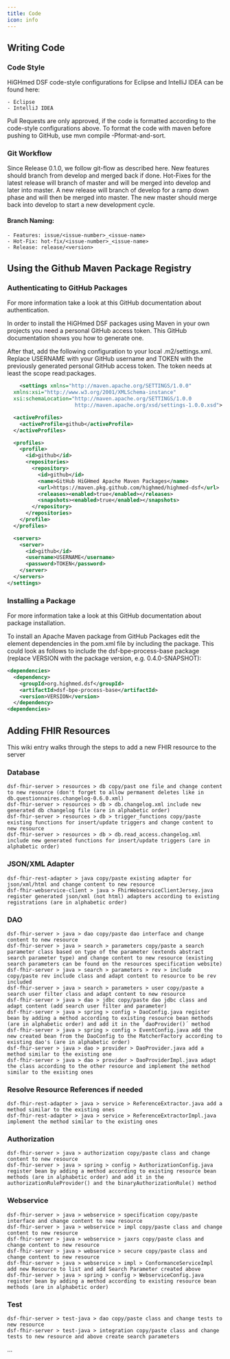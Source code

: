 ```yaml
---
title: Code
icon: info
---
```

## Writing Code

### Code Style
HiGHmed DSF code-style configurations for Eclipse and IntelliJ IDEA can be found here:

    - Eclipse
    - IntelliJ IDEA

Pull Requests are only approved, if the code is formatted according to the code-style configurations above. To format the code with maven before pushing to GitHub, use mvn compile -Pformat-and-sort.

### Git Workflow
Since Release 0.1.0, we follow git-flow as described here.
New features should branch from develop and merged back if done. Hot-Fixes for the latest release will branch of master and will be merged into develop and later into master. A new release will branch of develop for a ramp down phase and will then be merged into master. The new master should merge back into develop to start a new development cycle.

#### Branch Naming:

    - Features: issue/<issue-number>_<issue-name>
    - Hot-Fix: hot-fix/<issue-number>_<issue-name>
    - Release: release/<version>

## Using the Github Maven Package Registry
### Authenticating to GitHub Packages

For more information take a look at this GitHub documentation about authentication.

In order to install the HiGHmed DSF packages using Maven in your own projects you need a personal GitHub access token. This GitHub documentation shows you how to generate one.

After that, add the following configuration to your local .m2/settings.xml. Replace USERNAME with your GitHub username and TOKEN with the previously generated personal GitHub access token. The token needs at least the scope read:packages.

```xml
    <settings xmlns="http://maven.apache.org/SETTINGS/1.0.0"
  xmlns:xsi="http://www.w3.org/2001/XMLSchema-instance"
  xsi:schemaLocation="http://maven.apache.org/SETTINGS/1.0.0
                      http://maven.apache.org/xsd/settings-1.0.0.xsd">

  <activeProfiles>
    <activeProfile>github</activeProfile>
  </activeProfiles>

  <profiles>
    <profile>
      <id>github</id>
      <repositories>
        <repository>
          <id>github</id>
          <name>GitHub HiGHmed Apache Maven Packages</name>
          <url>https://maven.pkg.github.com/highmed/highmed-dsf</url>
          <releases><enabled>true</enabled></releases>
          <snapshots><enabled>true</enabled></snapshots>
        </repository>
      </repositories>
    </profile>
  </profiles>

  <servers>
    <server>
      <id>github</id>
      <username>USERNAME</username>
      <password>TOKEN</password>
    </server>
  </servers>
</settings>
```
### Installing a Package

For more information take a look at this GitHub documentation about package installation.

To install an Apache Maven package from GitHub Packages edit the element dependencies in the pom.xml file by including the package. This could look as follows to include the dsf-bpe-process-base package (replace VERSION with the package version, e.g. 0.4.0-SNAPSHOT):
```xml
<dependencies>
  <dependency>
    <groupId>org.highmed.dsf</groupId>
    <artifactId>dsf-bpe-process-base</artifactId>
    <version>VERSION</version>
  </dependency>
<dependencies>
```

## Adding FHIR Resources
This wiki entry walks through the steps to add a new FHIR resource to the server
### Database

    dsf-fhir-server > resources > db copy/past one file and change content to new resource (don't forget to allow permanent deletes like in db.questionnaires.changelog-0.6.0.xml)
    dsf-fhir-server > resources > db > db.changelog.xml include new generated db changelog file (are in alphabetic order)
    dsf-fhir-server > resources > db > trigger_functions copy/paste existing functions for insert/update triggers and change content to new resource
    dsf-fhir-server > resources > db > db.read_access.changelog.xml include new generated functions for insert/update triggers (are in alphabetic order)

### JSON/XML Adapter

    dsf-fhir-rest-adapter > java copy/paste existing adapter for json/xml/html and change content to new resource
    dsf-fhir-webservice-client > java > FhirWebserviceClientJersey.java register generated json/xml (not html) adapters according to existing registrations (are in alphabetic order)

### DAO

    dsf-fhir-server > java > dao copy/paste dao interface and change content to new resource
    dsf-fhir-server > java > search > parameters copy/paste a search parameter class based on type of the parameter (extends abstract search parameter type) and change content to new resource (existing search parameters can be found on the resources specification website)
    dsf-fhir-server > java > search > parameters > rev > include copy/paste rev include class and adapt content to resource to be rev included
    dsf-fhir-server > java > search > parameters > user copy/paste a search user filter class and adapt content to new resource
    dsf-fhir-server > java > dao > jdbc copy/paste dao jdbc class and adapt content (add search user filter and parameter)
    dsf-fhir-server > java > spring > config > DaoConfig.java register bean by adding a method according to existing resource bean methods (are in alphabetic order) and add it in the `daoProvider()´ method
    dsf-fhir-server > java > spring > config > EventConfig.java add the new created bean from the DaoConfig to the MatcherFactory according to existing dao's (are in alphabetic order)
    dsf-fhir-server > java > dao > provider > DaoProvider.java add a method similar to the existing one
    dsf-fhir-server > java > dao > provider > DaoProviderImpl.java adapt the class according to the other resource and implement the method similar to the existing ones

### Resolve Resource References if needed

    dsf-fhir-rest-adapter > java > service > ReferenceExtractor.java add a method similar to the existing ones
    dsf-fhir-rest-adapter > java > service > ReferenceExtractorImpl.java implement the method similar to the existing ones

### Authorization

    dsf-fhir-server > java > authorization copy/paste class and change content to new resource
    dsf-fhir-server > java > spring > config > AuthorizationConfig.java register bean by adding a method according to existing resource bean methods (are in alphabetic order) and add it in the authorizationRuleProvider() and the binaryAuthorizationRule() method

### Webservice

    dsf-fhir-server > java > webservice > specification copy/paste interface and change content to new resource
    dsf-fhir-server > java > webservice > impl copy/paste class and change content to new resource
    dsf-fhir-server > java > webservice > jaxrs copy/paste class and change content to new resource
    dsf-fhir-server > java > webservice > secure copy/paste class and change content to new resource
    dsf-fhir-server > java > webservice > impl > ConformanceServiceImpl add new Resource to list and add Search Parameter created above
    dsf-fhir-server > java > spring > config > WebserviceConfig.java register bean by adding a method according to existing resource bean methods (are in alphabetic order)

### Test

    dsf-fhir-server > test-java > dao copy/paste class and change tests to new resource
    dsf-fhir-server > test-java > integration copy/paste class and change tests to new resource and above create search parameters

...